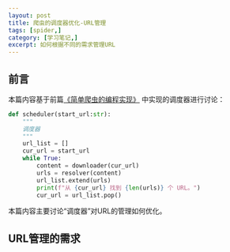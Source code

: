 ```yaml
---
layout: post
title: 爬虫的调度器优化-URL管理
tags: [spider,]
category: [学习笔记,]
excerpt: 如何根据不同的需求管理URL
---
```


## 前言

本篇内容基于前篇[《简单爬虫的编程实现》](https://moonlightwatch.com/学习笔记/2020/11/25/简单爬虫的编程实现.html) 中实现的调度器进行讨论：

```python
def scheduler(start_url:str):
    """
    调度器
    """
    url_list = []
    cur_url = start_url
    while True:
        content = downloader(cur_url)
        urls = resolver(content)
        url_list.extend(urls)
        print(f"从 {cur_url} 找到 {len(urls)} 个 URL。")
        cur_url = url_list.pop()
```

本篇内容主要讨论“调度器”对URL的管理如何优化。

## URL管理的需求

